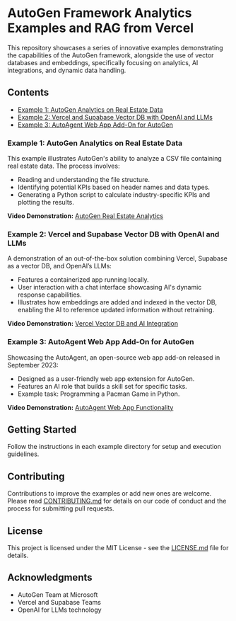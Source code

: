 # AutoGen Framework Analytics Examples and RAG from Vercel

This repository showcases a series of innovative examples demonstrating the capabilities of the AutoGen framework, alongside the use of vector databases and embeddings, specifically focusing on analytics, AI integrations, and dynamic data handling.

## Contents

- [Example 1: AutoGen Analytics on Real Estate Data](#example-1-autogen-analytics-on-real-estate-data)
- [Example 2: Vercel and Supabase Vector DB with OpenAI and LLMs](#example-2-vercel-and-supabase-vector-db-with-openai-and-llms)
- [Example 3: AutoAgent Web App Add-On for AutoGen](#example-3-autoagent-web-app-add-on-for-autogen)

### Example 1: AutoGen Analytics on Real Estate Data

This example illustrates AutoGen's ability to analyze a CSV file containing real estate data. The process involves:

- Reading and understanding the file structure.
- Identifying potential KPIs based on header names and data types.
- Generating a Python script to calculate industry-specific KPIs and plotting the results.

**Video Demonstration:** [AutoGen Real Estate Analytics]([<link-to-video>](https://youtu.be/9-rj3gJNfl4))

### Example 2: Vercel and Supabase Vector DB with OpenAI and LLMs

A demonstration of an out-of-the-box solution combining Vercel, Supabase as a vector DB, and OpenAI’s LLMs:

- Features a containerized app running locally.
- User interaction with a chat interface showcasing AI's dynamic response capabilities.
- Illustrates how embeddings are added and indexed in the vector DB, enabling the AI to reference updated information without retraining.

**Video Demonstration:** [Vercel Vector DB and AI Integration]([<link-to-video>](https://youtu.be/Ql9iGF2IcRA))

### Example 3: AutoAgent Web App Add-On for AutoGen

Showcasing the AutoAgent, an open-source web app add-on released in September 2023:

- Designed as a user-friendly web app extension for AutoGen.
- Features an AI role that builds a skill set for specific tasks.
- Example task: Programming a Pacman Game in Python.

**Video Demonstration:** [AutoAgent Web App Functionality]([<link-to-video>](https://youtu.be/t2ovFI4625A))

## Getting Started

Follow the instructions in each example directory for setup and execution guidelines.

## Contributing

Contributions to improve the examples or add new ones are welcome. Please read [CONTRIBUTING.md](CONTRIBUTING.md) for details on our code of conduct and the process for submitting pull requests.

## License

This project is licensed under the MIT License - see the [LICENSE.md](LICENSE.md) file for details.

## Acknowledgments

- AutoGen Team at Microsoft
- Vercel and Supabase Teams
- OpenAI for LLMs technology
